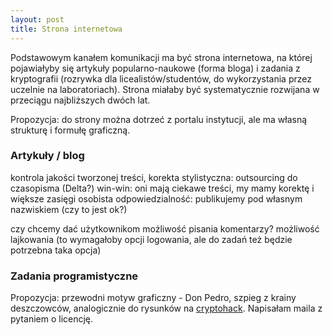 ```yaml
---
layout: post
title: Strona internetowa
---
```


Podstawowym kanałem komunikacji ma być strona internetowa, na której pojawiałyby
się artykuły popularno-naukowe (forma bloga) i zadania z kryptografii (rozrywka dla licealistów/studentów, do wykorzystania przez uczelnie na laboratoriach).
Strona miałaby być systematycznie rozwijana w przeciągu najbliższych dwóch lat.

Propozycja: do strony można dotrzeć z portalu instytucji, ale ma własną strukturę i formułę graficzną.

### Artykuły / blog

kontrola jakości tworzonej treści, korekta stylistyczna: outsourcing do czasopisma (Delta?)
win-win: oni mają ciekawe treści, my mamy korektę i większe zasięgi
osobista odpowiedzialność: publikujemy pod własnym nazwiskiem (czy to jest ok?)

czy chcemy dać użytkownikom możliwość pisania komentarzy? możliwość lajkowania (to wymagałoby opcji logowania, ale do zadań też będzie potrzebna taka opcja)

### Zadania programistyczne

Propozycja: przewodni motyw graficzny - Don Pedro, szpieg z krainy deszczowców, analogicznie do rysunków na [cryptohack](https://cryptohack.org/). Napisałam maila z pytaniem o licencję.
